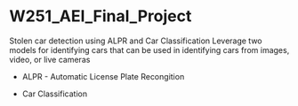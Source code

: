 # W251_AEI_Final_Project
Stolen car detection using ALPR and Car Classification
Leverage two models for identifying cars that can be used in identifying cars from images, video, or live cameras

* ALPR - Automatic License Plate Recongition

* Car Classification

